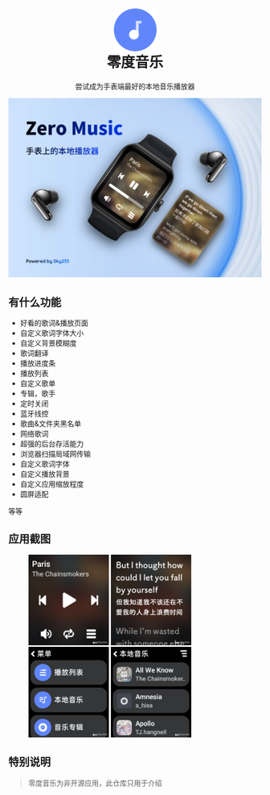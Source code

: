 <div align="center">

<img width="85" height="85" alt="" src="./image/icon.png" style="transform: translateY(42px)">

# 零度音乐

尝试成为手表端最好的本地音乐播放器
</div>

<img alt="" src="./image/banner.png"/>

## 有什么功能

- 好看的歌词&播放页面
- 自定义歌词字体大小
- 自定义背景模糊度
- 歌词翻译
- 播放进度条
- 播放列表
- 自定义歌单
- 专辑，歌手
- 定时关闭
- 蓝牙线控
- 歌曲&文件夹黑名单
- 网络歌词
- 超强的后台存活能力
- 浏览器扫描局域网传输
- 自定义歌词字体
- 自定义播放背景
- 自定义应用缩放程度
- 圆屏适配

等等

## 应用截图
<figure class="third">
  <img width="160" alt="" src="./image/1.jpg"/> <img width="160" alt="" src="./image/2.jpg"/> <img width="160" alt="" src="./image/3.jpg"/> <img width="160" alt="" src="./image/4.jpg"/>

</figure>

## 特别说明

> 零度音乐为非开源应用，此仓库只用于介绍

